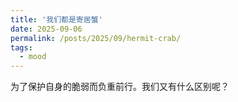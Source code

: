 ```yaml
---
title: '我们都是寄居蟹'
date: 2025-09-06
permalink: /posts/2025/09/hermit-crab/
tags:
  - mood
---
```


为了保护自身的脆弱而负重前行。我们又有什么区别呢？
